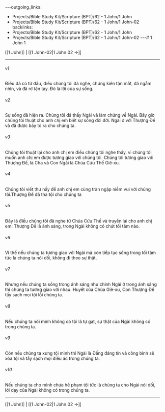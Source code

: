 ---outgoing_links:
  - Projects/Bible Study Kit/Scripture (BPT)/62 - 1 John/1 John
  - Projects/Bible Study Kit/Scripture (BPT)/62 - 1 John/1 John-02
backlinks:
  - Projects/Bible Study Kit/Scripture (BPT)/62 - 1 John/1 John
  - Projects/Bible Study Kit/Scripture (BPT)/62 - 1 John/1 John-02
---# 1 John 1

[[1 John]] | [[1 John-02|1 John 02 →]]
***



###### v1 
Điều đã có từ đầu, điều chúng tôi đã nghe, chứng kiến tận mắt, đã ngắm nhìn, và đã rờ tận tay. Đó là lời của sự sống. 

###### v2 
Sự sống đã hiện ra. Chúng tôi đã thấy Ngài và làm chứng về Ngài. Bây giờ chúng tôi thuật cho anh chị em biết sự sống đời đời. Ngài ở với Thượng Đế và đã được bày tỏ ra cho chúng ta. 

###### v3 
Chúng tôi thuật lại cho anh chị em điều chúng tôi nghe thấy, vì chúng tôi muốn anh chị em được tương giao với chúng tôi. Chúng tôi tương giao với Thượng Đế, là Cha và Con Ngài là Chúa Cứu Thế Giê-xu. 

###### v4 
Chúng tôi viết thư nầy để anh chị em cùng tràn ngập niềm vui với chúng tôi.Thượng Đế đã tha tội cho chúng ta 

###### v5 
Đây là điều chúng tôi đã nghe từ Chúa Cứu Thế và truyền lại cho anh chị em: Thượng Đế là ánh sáng, trong Ngài không có chút tối tăm nào. 

###### v6 
Vì thế nếu chúng ta tương giao với Ngài mà còn tiếp tục sống trong tối tăm tức là chúng ta nói dối, không đi theo sự thật. 

###### v7 
Nhưng nếu chúng ta sống trong ánh sáng như chính Ngài ở trong ánh sáng thì chúng ta tương giao với nhau. Huyết của Chúa Giê-xu, Con Thượng Đế tẩy sạch mọi tội lỗi chúng ta. 

###### v8 
Nếu chúng ta nói mình không có tội là tự gạt, sự thật của Ngài không có trong chúng ta. 

###### v9 
Còn nếu chúng ta xưng tội mình thì Ngài là Đấng đáng tin và công bình sẽ xóa tội và tẩy sạch mọi điều ác trong chúng ta. 

###### v10 
Nếu chúng ta cho mình chưa hề phạm tội tức là chúng ta cho Ngài nói dối, lời dạy của Ngài không có trong chúng ta.

***
[[1 John]] | [[1 John-02|1 John 02 →]]
